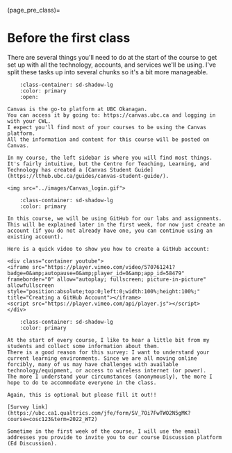 (page_pre_class)=
# Before the first class

There are several things you'll need to do at the start of the course to get set up with all the technology, accounts, and services we'll be using.
I've split these tasks up into several chunks so it's a bit more manageable. 

```{dropdown} 1. Log into Canvas
    :class-container: sd-shadow-lg
    :color: primary
    :open:

Canvas is the go-to platform at UBC Okanagan.
You can access it by going to: https://canvas.ubc.ca and logging in with your CWL.
I expect you'll find most of your courses to be using the Canvas platform.
All the information and content for this course will be posted on Canvas.

In my course, the left sidebar is where you will find most things.
It's fairly intuitive, but the Centre for Teaching, Learning, and Technology has created a [Canvas Student Guide](https://lthub.ubc.ca/guides/canvas-student-guide/).

<img src="../images/Canvas_login.gif">
```

```{dropdown} 2. Create an account on GitHub.com (if you don't already have one)
    :class-container: sd-shadow-lg
    :color: primary

In this course, we will be using GitHub for our labs and assignments.
This will be explained later in the first week, for now just create an account (if you do not already have one, you can continue using an existing account).

Here is a quick video to show you how to create a GitHub account:

<div class="container youtube">
<iframe src="https://player.vimeo.com/video/570761241?badge=0&amp;autopause=0&amp;player_id=0&amp;app_id=58479" frameborder="0" allow="autoplay; fullscreen; picture-in-picture" allowfullscreen style="position:absolute;top:0;left:0;width:100%;height:100%;" title="Creating a GitHub Account"></iframe>
<script src="https://player.vimeo.com/api/player.js"></script>
</div>
```

<!-- 
```{dropdown} 3. On the left sidebar in Canvas, click on Gradescope.
    :class-container: sd-shadow-lg
    :color: primary
    :open:

You should then be guided through a series of steps to create an account on **gradescope.ca**, set a password, and link it to our course.
Note that at UBC, we use gradescope**.CA** not gradescope*.com*.

This is **very** important for you to do as it'll be our primary mechanism for submitting your work, and us delivering you feedback in this course.

<img src="../images/GradescopeAccount.gif">
```
-->

```{dropdown} 3. Complete the anonymous pre-course survey
    :class-container: sd-shadow-lg
    :color: primary

At the start of every course, I like to hear a little bit from my students and collect some information about them.
There is a good reason for this survey: I want to understand your current learning environments. Since we are all moving online forcibly, many of us may have challenges with available technology/equipment, or access to wireless internet (or power).
The more I understand your circumstances (anonymously), the more I hope to do to accommodate everyone in the class.

Again, this is optional but please fill it out!!

[Survey link](https://ubc.ca1.qualtrics.com/jfe/form/SV_7Oi7FwTWO2N5gMK?course=cosc123&term=2022_WT2)

Sometime in the first week of the course, I will use the email addresses you provide to invite you to our course Discussion platform (Ed Discussion).
```


<!-- 
```{dropdown} 7. [Required] Take a break!
    :class-container: sd-shadow-lg
    :color: primary
    :open:

There's still a few days of summer left, go outside, enjoy the snow!
Rest, recover, heal from everything you've been through over the last semester.

<img src="../images/outside_winter.jpeg">

[Photo - A snowman in the snow - from Unsplash](https://unsplash.com/photos/2evqv4zZxTY)
```
-->
